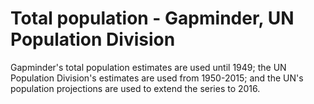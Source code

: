 # Total population - Gapminder, UN Population Division

Gapminder's total population estimates are used until 1949; the UN Population Division's estimates are used from 1950-2015; and the UN's population projections are used to extend the series to 2016.
